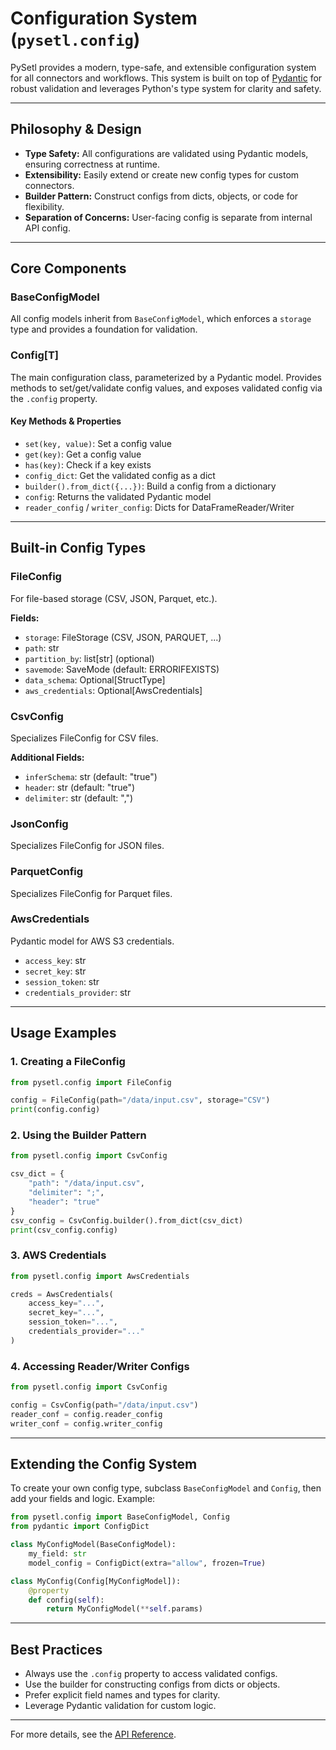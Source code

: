 # Configuration System (`pysetl.config`)

PySetl provides a modern, type-safe, and extensible configuration system for all connectors and workflows. This system is built on top of [Pydantic](https://docs.pydantic.dev/) for robust validation and leverages Python's type system for clarity and safety.

---

## Philosophy & Design

- **Type Safety:** All configurations are validated using Pydantic models, ensuring correctness at runtime.
- **Extensibility:** Easily extend or create new config types for custom connectors.
- **Builder Pattern:** Construct configs from dicts, objects, or code for flexibility.
- **Separation of Concerns:** User-facing config is separate from internal API config.

---

## Core Components

### BaseConfigModel
All config models inherit from `BaseConfigModel`, which enforces a `storage` type and provides a foundation for validation.

### Config[T]
The main configuration class, parameterized by a Pydantic model. Provides methods to set/get/validate config values, and exposes validated config via the `.config` property.

#### Key Methods & Properties
- `set(key, value)`: Set a config value
- `get(key)`: Get a config value
- `has(key)`: Check if a key exists
- `config_dict`: Get the validated config as a dict
- `builder().from_dict({...})`: Build a config from a dictionary
- `config`: Returns the validated Pydantic model
- `reader_config` / `writer_config`: Dicts for DataFrameReader/Writer

---

## Built-in Config Types

### FileConfig
For file-based storage (CSV, JSON, Parquet, etc.).

**Fields:**
- `storage`: FileStorage (CSV, JSON, PARQUET, ...)
- `path`: str
- `partition_by`: list[str] (optional)
- `savemode`: SaveMode (default: ERRORIFEXISTS)
- `data_schema`: Optional[StructType]
- `aws_credentials`: Optional[AwsCredentials]

### CsvConfig
Specializes FileConfig for CSV files.

**Additional Fields:**
- `inferSchema`: str (default: "true")
- `header`: str (default: "true")
- `delimiter`: str (default: ",")

### JsonConfig
Specializes FileConfig for JSON files.

### ParquetConfig
Specializes FileConfig for Parquet files.

### AwsCredentials
Pydantic model for AWS S3 credentials.
- `access_key`: str
- `secret_key`: str
- `session_token`: str
- `credentials_provider`: str

---

## Usage Examples

### 1. Creating a FileConfig
```python
from pysetl.config import FileConfig

config = FileConfig(path="/data/input.csv", storage="CSV")
print(config.config)
```

### 2. Using the Builder Pattern
```python
from pysetl.config import CsvConfig

csv_dict = {
    "path": "/data/input.csv",
    "delimiter": ";",
    "header": "true"
}
csv_config = CsvConfig.builder().from_dict(csv_dict)
print(csv_config.config)
```

### 3. AWS Credentials
```python
from pysetl.config import AwsCredentials

creds = AwsCredentials(
    access_key="...",
    secret_key="...",
    session_token="...",
    credentials_provider="..."
)
```

### 4. Accessing Reader/Writer Configs
```python
from pysetl.config import CsvConfig

config = CsvConfig(path="/data/input.csv")
reader_conf = config.reader_config
writer_conf = config.writer_config
```

---

## Extending the Config System

To create your own config type, subclass `BaseConfigModel` and `Config`, then add your fields and logic. Example:

```python
from pysetl.config import BaseConfigModel, Config
from pydantic import ConfigDict

class MyConfigModel(BaseConfigModel):
    my_field: str
    model_config = ConfigDict(extra="allow", frozen=True)

class MyConfig(Config[MyConfigModel]):
    @property
    def config(self):
        return MyConfigModel(**self.params)
```

---

## Best Practices
- Always use the `.config` property to access validated configs.
- Use the builder for constructing configs from dicts or objects.
- Prefer explicit field names and types for clarity.
- Leverage Pydantic validation for custom logic.

---

For more details, see the [API Reference](../api/config_api.md).
